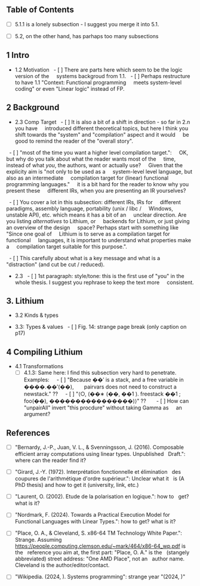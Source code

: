 ## Table of Contents

- [ ] 5.1.1 is a lonely subsection - I suggest you merge it into 5.1.

- [ ] 5.2, on the other hand, has parhaps too many subsections

## 1 Intro
- 1.2 Motivation
  - [ ] There are parts here which seem to be the logic version of the
    systems backgroud from 1.1.
  - [ ] Perhaps restructure to have 1.1 "Context: Functional programming
    meets system-level coding" or even "Linear logic" instead of FP.

## 2 Background
- 2.3 Comp Target
  - [ ] It is also a bit of a shift in direction - so far in 2.n you have
    introduced different theoretical topics, but here I think you
    shift towards the "system" and "compilation" aspect and it would
    be good to remind the reader of the "overall story".

  - [ ] "most of the time you want a higher level compilation target.":
    OK, but why do you talk about what the reader wants most of the
    time, instead of what _you_, the authors, want or actually use?
    Given that the explicity aim is "not only to be used as a
    system-level level language, but also as an intermediate
    compilation target for (linear) functional programming languages."
    it is a bit hard for the reader to know why you present these
    different IRs, when you are presenting an IR yourselves?

  - [ ] You cover a lot in this subsection: different IRs, IRs for
    different paradigms, assembly language, portability (unix / libc /
    Windows, unstable API), etc. which means it has a bit of an
    unclear direction. Are you listing _alternatives_ to Lithium, or
    backends for Lithium, or just giving an overview of the design
    space? Perhaps start with something like "Since one goal of
    Lithium is to serve as a compilation target for functional
    languages, it is important to understand what properties make a
    compilation target suitable for this purpose.".

  - [ ] This carefully about what is a key message and what is a
    "distraction" (and cut be cut / reduced).

- 2.3
  - [ ] 1st paragraph: style/tone: this is the first use of "you" in the
    whole thesis. I suggest you rephrase to keep the text more
    consistent.

## 3. Lithium
- 3.2 Kinds & types

- 3.3: Types & values
  - [ ] Fig. 14: strange page break (only caption on p17)

## 4 Compiling Lithium

- 4.1 Transformations
    - [ ] 4.1.3: Same here: I find this subsection very hard to penetrate. Examples:
    - [ ] "Because ��′ is a stack, and a free variable in ����.��′(��),
      pairvars does not need to construct a newstack." ??
    - [ ] "⟨○, (��∗ (��, ��1 ). freestack ��1 ; foo(��), ����������������)⟩" ??     
  - [ ] How can "unpairAll" invert "this procdure" without taking Gamma as
    an argument?

## References
- [ ] "Bernardy, J.-P., Juan, V. L., & Svenningsson, J. (2016). Composable
  efficient array computations using linear types. Unpublished
  Draft.": where can the reader find it?

- [ ] "Girard, J.-Y. (1972). Interprétation fonctionnelle et élimination
  des coupures de l'arithmétique d'ordre supérieur.": Unclear what it
  is (A PhD thesis) and how to get it (university, link, etc.)

- [ ] "Laurent, O. (2002). Etude de la polarisation en logique.": how to
  get? what is it?

- [ ] "Nordmark, F. (2024). Towards a Practical Execution Model for
  Functional Languages with Linear Types.": how to get? what is it?

- [ ] "Place, O. A., & Cleveland, S. x86-64 TM Technology White Paper.":
  Strange. Assuming
  https://people.computing.clemson.edu/~mark/464/x86-64_wp.pdf is the
  reference you aim at, the first part: "Place, O. A." is the
  (stangely abbreviated) street address: "One AMD Place", not an
  author name. Cleveland is the author/editor/contact.

- [ ] "Wikipedia. (2024, ). Systems programming": strange year "(2024, )"
